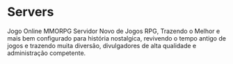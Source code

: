 # Servers
Jogo Online MMORPG
Servidor Novo de Jogos RPG, Trazendo o Melhor e mais bem configurado para história nostalgica, revivendo o tempo antigo de jogos e trazendo muita diversão, divulgadores de alta qualidade e administração competente.
